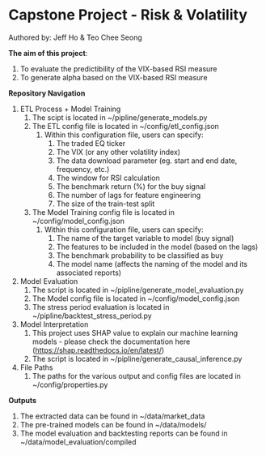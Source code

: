 # Capstone Project - Risk & Volatility
Authored by: Jeff Ho & Teo Chee Seong

**The aim of this project**:
1. To evaluate the predictibility of the VIX-based RSI measure
2. To generate alpha based on the VIX-based RSI measure

**Repository Navigation**
1. ETL Process + Model Training
   1. The scipt is located in ~/pipline/generate_models.py
   2. The ETL config file is located in ~/config/etl_config.json
      1. Within this configuration file, users can specify:
         1. The traded EQ ticker
         2. The VIX (or any other volatility index)
         3. The data download parameter (eg. start and end date, frequency, etc.)
         4. The window for RSI calculation
         5. The benchmark return (%) for the buy signal
         6. The number of lags for feature engineering
         7. The size of the train-test split
   3. The Model Training config file is located in ~/config/model_config.json
      1. Within this configuration file, users can specify:
         1. The name of the target variable to model (buy signal)
         2. The features to be included in the model (based on the lags)
         3. The benchmark probability to be classified as buy
         4. The model name (affects the naming of the model and its associated reports)
2. Model Evaluation
   1. The script is located in ~/pipline/generate_model_evaluation.py
   2. The Model config file is located in ~/config/model_config.json
   3. The stress period evaluation is located in ~/pipline/backtest_stress_period.py
3. Model Interpretation
   1. This project uses SHAP value to explain our machine learning models - please check the documentation here (https://shap.readthedocs.io/en/latest/)
   2. The script is located in ~/pipline/generate_causal_inference.py
4. File Paths
   1. The paths for the various output and config files are located in ~/config/properties.py

**Outputs**
1. The extracted data can be found in ~/data/market_data
2. The pre-trained models can be found in ~/data/models/
3. The model evaluation and backtesting reports can be found in ~/data/model_evaluation/compiled
